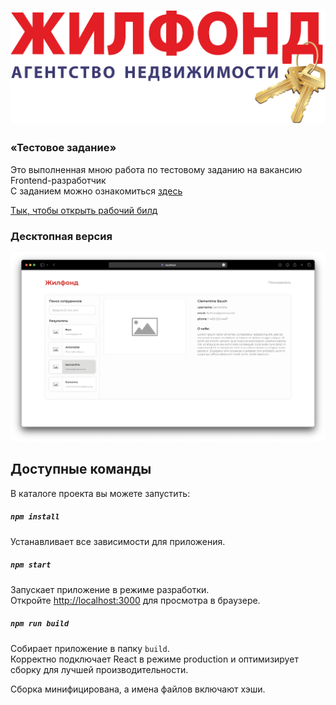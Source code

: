 # ![Жилфонд](https://github.com/Gitaristium/zhilfond-react/blob/main/src/images/jilfond-logo.svg)

### «Тестовое задание»

Это выполненная мною работа по тестовому заданию на вакансию Frontend-разработчик
\
C заданием можно ознакомиться [здесь](https://github.com/Gitaristium/zhilfond-react/blob/main/src/images/test-job-frontend.pdf)

[Тык, чтобы открыть рабочий билд](https://gitaristium.github.io/zhilfond-react/)

### Десктопная версия

![](https://github.com/Gitaristium/zhilfond-react/blob/main/src/images/screenshot.png?raw=true)

## Доступные команды

В каталоге проекта вы можете запустить:

##### `npm install`

Устанавливает все зависимости для приложения.

##### `npm start`

Запускает приложение в режиме разработки.\
Откройте [http://localhost:3000](http://localhost:3000) для просмотра в браузере.

##### `npm run build`

Собирает приложение в папку `build`.\
Корректно подключает React в режиме production и оптимизирует сборку для лучшей производительности.

Сборка минифицирована, а имена файлов включают хэши.
